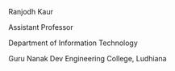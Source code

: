 Ranjodh Kaur

Assistant Professor

Department of Information Technology

Guru Nanak Dev Engineering College, Ludhiana
